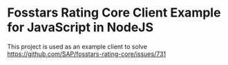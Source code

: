 # Fosstars Rating Core Client Example for JavaScript in NodeJS
This project is used as an example client to solve https://github.com/SAP/fosstars-rating-core/issues/731
